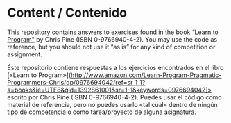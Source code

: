 Content / Contenido
===================

This repository contains answers to exercises found in the book [“Learn to Program"](http://www.amazon.com/Learn-Program-Pragmatic-Programmers-Chris/dp/0976694042/ref=sr_1_1?s=books&ie=UTF8&qid=1392861001&sr=1-1&keywords=0976694042) by Chris Pine (ISBN 0-9766940-4-2). You may use the code as reference, but you should not use it “as is” for any kind of competition or assignment.

Éste repositorio contiene respuestas a los ejercicios encontrados en el libro [«Learn to Program»](http://www.amazon.com/Learn-Program-Pragmatic-Programmers-Chris/dp/0976694042/ref=sr_1_1?s=books&ie=UTF8&qid=1392861001&sr=1-1&keywords=0976694042]» escrito por Chris Pine (ISBN  0-9766940-4-2). Puedes usar el código como material de referencia, pero no puedes usarlo «tal cual» dentro de ningún tipo de competencia o como tarea/proyecto de alguna asignatura.